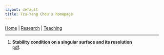 ```yaml
---
layout: default
title: Tzu-Yang Chou's homepage
---
```


[Home](index.md) | [Research](research.md) | [Teaching](teaching.md)

---


1. **Stability condition on a singular surface and its resolution**   
   [pdf](assets/papers/Stability_condition_on_a_singular_surface_and_its_resolution.pdf).

